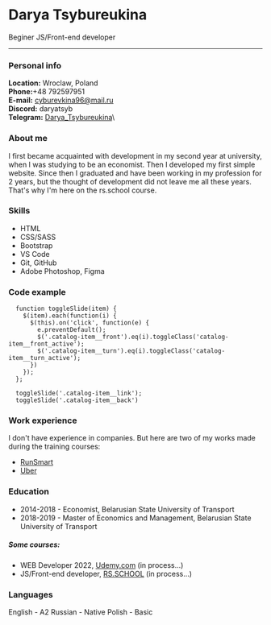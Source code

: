 # Darya Tsybureukina
Beginer JS/Front-end developer

---

### Personal info
**Location:** Wroclaw, Poland\
**Phone:**+48 792597951\
**E-mail:** cyburevkina96@mail.ru\
**Discord:** daryatsyb\
**Telegram:** [Darya_Tsybureukina](https://t.me/Darya_Tsybureukina)\

### About me
I first became acquainted with development in my second year at university, when I was studying to be an economist. Then I developed my first simple website. Since then I graduated and have been working in my profession for 2 years, but the thought of development did not leave me all these years. That's why I'm here on the rs.school course.

### Skills
* HTML
* CSS/SASS
* Bootstrap
* VS Code
* Git, GitHub
* Adobe Photoshop, Figma

### Code example
```
  function toggleSlide(item) {
    $(item).each(function(i) {
      $(this).on('click', function(e) {
        e.preventDefault();
        $('.catalog-item__front').eq(i).toggleClass('catalog-item__front_active');
        $('.catalog-item__turn').eq(i).toggleClass('catalog-item__turn_active');
      })
    });
  };

  toggleSlide('.catalog-item__link');
  toggleSlide('.catalog-item__back')
```
### Work experience
I don't have experience in companies.
But here are two of my works made during the training courses:
* [RunSmart](https://daryatsyb.github.io/pulse/)
* [Uber](https://daryatsyb.github.io/uber/)

### Education
* 2014-2018 - Economist, Belarusian State University of Transport
* 2018-2019 - Master of Economics and Management, Belarusian State University of Transport

##### Some courses:
* WEB Developer 2022, [Udemy.com](https://www.udemy.com/) (in process...)
* JS/Front-end developer, [RS.SCHOOL](https://rs.school/) (in process...)

### Languages
English - A2
Russian - Native
Polish - Basic